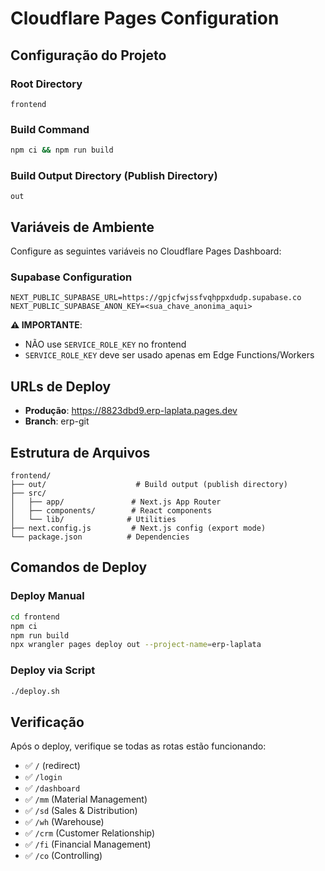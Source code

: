 # Cloudflare Pages Configuration

## Configuração do Projeto

### Root Directory
```
frontend
```

### Build Command
```bash
npm ci && npm run build
```

### Build Output Directory (Publish Directory)
```
out
```

## Variáveis de Ambiente

Configure as seguintes variáveis no Cloudflare Pages Dashboard:

### Supabase Configuration
```
NEXT_PUBLIC_SUPABASE_URL=https://gpjcfwjssfvqhppxdudp.supabase.co
NEXT_PUBLIC_SUPABASE_ANON_KEY=<sua_chave_anonima_aqui>
```

**⚠️ IMPORTANTE**: 
- NÃO use `SERVICE_ROLE_KEY` no frontend
- `SERVICE_ROLE_KEY` deve ser usado apenas em Edge Functions/Workers

## URLs de Deploy

- **Produção**: https://8823dbd9.erp-laplata.pages.dev
- **Branch**: erp-git

## Estrutura de Arquivos

```
frontend/
├── out/                    # Build output (publish directory)
├── src/
│   ├── app/               # Next.js App Router
│   ├── components/        # React components
│   └── lib/              # Utilities
├── next.config.js         # Next.js config (export mode)
└── package.json          # Dependencies
```

## Comandos de Deploy

### Deploy Manual
```bash
cd frontend
npm ci
npm run build
npx wrangler pages deploy out --project-name=erp-laplata
```

### Deploy via Script
```bash
./deploy.sh
```

## Verificação

Após o deploy, verifique se todas as rotas estão funcionando:
- ✅ `/` (redirect)
- ✅ `/login`
- ✅ `/dashboard`
- ✅ `/mm` (Material Management)
- ✅ `/sd` (Sales & Distribution)
- ✅ `/wh` (Warehouse)
- ✅ `/crm` (Customer Relationship)
- ✅ `/fi` (Financial Management)
- ✅ `/co` (Controlling)